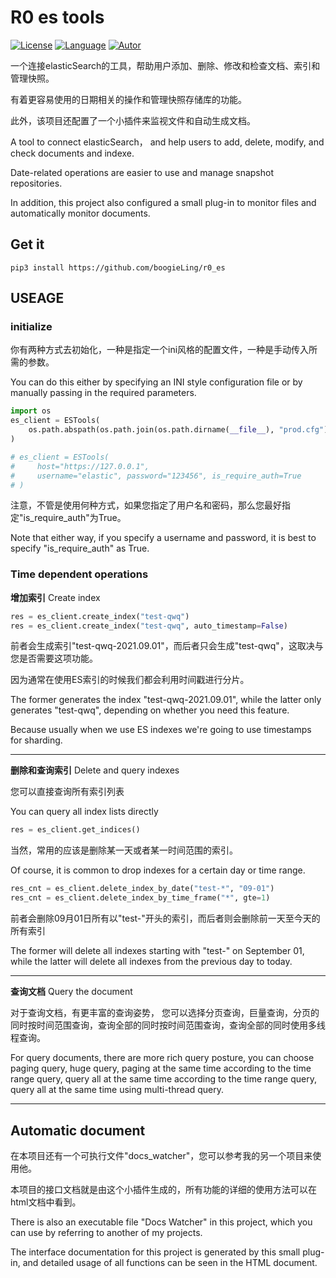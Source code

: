 # R0 es tools
[![License](https://img.shields.io/badge/for-elasticSearch-brightgreen)]()
[![Language](https://img.shields.io/pypi/pyversions/fastapi)]()
[![Autor](https://img.shields.io/badge/Autor-r0-pink)]()

一个连接elasticSearch的工具，帮助用户添加、删除、修改和检查文档、索引和管理快照。

有着更容易使用的日期相关的操作和管理快照存储库的功能。

此外，该项目还配置了一个小插件来监视文件和自动生成文档。

A tool to connect elasticSearch，
and help users to add, delete, modify, and check documents and indexe.

Date-related operations are easier to use and manage snapshot repositories.

In addition, this project also configured a small plug-in to monitor files and automatically monitor documents.

## Get it
```shell
pip3 install https://github.com/boogieLing/r0_es
```
## USEAGE
### initialize
你有两种方式去初始化，一种是指定一个ini风格的配置文件，一种是手动传入所需的参数。

You can do this either by specifying an INI style configuration file or by manually passing in the required parameters.

```python
import os
es_client = ESTools(
    os.path.abspath(os.path.join(os.path.dirname(__file__), "prod.cfg"))
)

# es_client = ESTools(
#     host="https://127.0.0.1",
#     username="elastic", password="123456", is_require_auth=True
# )
```
注意，不管是使用何种方式，如果您指定了用户名和密码，那么您最好指定"is_require_auth"为True。

Note that either way, if you specify a username and password, it is best to specify "is_require_auth" as True.

### Time dependent operations
**增加索引** Create index

```python
res = es_client.create_index("test-qwq")
res = es_client.create_index("test-qwq", auto_timestamp=False)
```
前者会生成索引"test-qwq-2021.09.01"，而后者只会生成"test-qwq"，这取决与您是否需要这项功能。

因为通常在使用ES索引的时候我们都会利用时间戳进行分片。

The former generates the index "test-qwq-2021.09.01", while the latter only generates "test-qwq", depending on whether you need this feature. 

Because usually when we use ES indexes we're going to use timestamps for sharding.

----
**删除和查询索引** Delete and query indexes

您可以直接查询所有索引列表

You can query all index lists directly
```python
res = es_client.get_indices()
```
当然，常用的应该是删除某一天或者某一时间范围的索引。

Of course, it is common to drop indexes for a certain day or time range.
```python
res_cnt = es_client.delete_index_by_date("test-*", "09-01")
res_cnt = es_client.delete_index_by_time_frame("*", gte=1)
```
前者会删除09月01日所有以"test-"开头的索引，而后者则会删除前一天至今天的所有索引

The former will delete all indexes starting with "test-" on September 01, while the latter will delete all indexes from the previous day to today.

----
**查询文档** Query the document

对于查询文档，有更丰富的查询姿势，
您可以选择分页查询，巨量查询，分页的同时按时间范围查询，查询全部的同时按时间范围查询，查询全部的同时使用多线程查询。

For query documents, there are more rich query posture, 
you can choose paging query, huge query, paging at the same time according to the time range query, 
query all at the same time according to the time range query, query all at the same time using multi-thread query.

----
## Automatic document
在本项目还有一个可执行文件"docs_watcher"，您可以参考我的另一个项目来使用他。

本项目的接口文档就是由这个小插件生成的，所有功能的详细的使用方法可以在html文档中看到。

There is also an executable file "Docs Watcher" in this project, which you can use by referring to another of my projects.

The interface documentation for this project is generated by this small plug-in, and detailed usage of all functions can be seen in the HTML document.